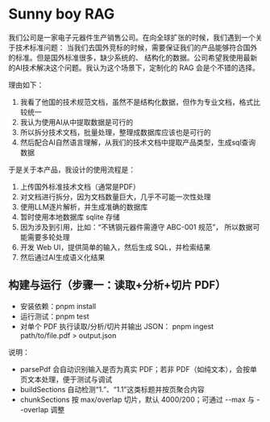 Sunny boy RAG
=====

我们公司是一家电子元器件生产销售公司。在向全球扩张的时候，我们遇到一个关于技术标准问题：
当我们去国外竞标的时候，需要保证我们的产品能够符合国外的标准。但是国外标准很多，缺少系统的、
结构化的数据。公司希望我使用最新的AI技术解决这个问题。我认为这个场景下，定制化的 RAG
会是个不错的选择。

理由如下：

1. 我看了他国的技术规范文档，虽然不是结构化数据，但作为专业文档，格式比较统一
2. 我认为使用AI从中提取数据是可行的
3. 所以拆分技术文档，批量处理，整理成数据库应该也是可行的
4. 然后配合AI自然语言理解，从我们的技术文档中提取产品类型，生成sql查询数据

于是关于本产品，我设计的使用流程是：

1. 上传国外标准技术文档（通常是PDF）
2. 对文档进行拆分，因为文档数量巨大，几乎不可能一次性处理
3. 使用LLM逐片解析，并生成准确的数据库
4. 暂时使用本地数据库 sqlite 存储
5. 因为涉及到引用，比如：“不锈钢元器件需遵守 ABC-001 规范”，
    所以数据可能需要多轮处理
6. 开发 Web UI，提供简单的输入，然后生成 SQL，并检索结果
7. 然后通过AI生成语义化结果

构建与运行（步骤一：读取+分析+切片 PDF）
---

- 安装依赖：pnpm install
- 运行测试：pnpm test
- 对单个 PDF 执行读取/分析/切片并输出 JSON：
  pnpm ingest path/to/file.pdf > output.json

说明：
- parsePdf 会自动识别输入是否为真实 PDF；若非 PDF（如纯文本），会按单页文本处理，便于测试与调试
- buildSections 自动检测“1.”、“1.1”这类标题并按页聚合内容
- chunkSections 按 max/overlap 切片，默认 4000/200；可通过 --max 与 --overlap 调整
